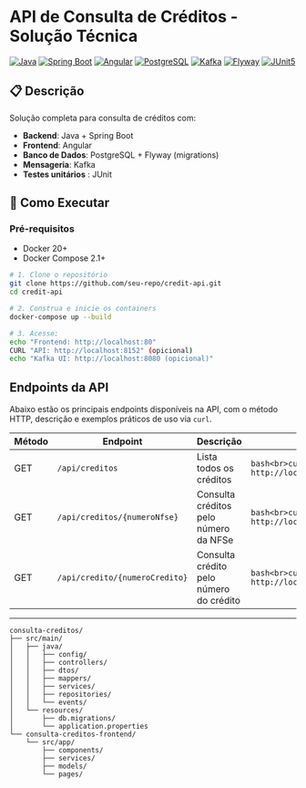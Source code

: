 # API de Consulta de Créditos - Solução Técnica

[![Java](https://img.shields.io/badge/Java-21-blue.svg)](https://openjdk.org/)
[![Spring Boot](https://img.shields.io/badge/Spring%20Boot-3.5-green.svg)](https://spring.io/projects/spring-boot)
[![Angular](https://img.shields.io/badge/Angular-20-orange.svg)](https://angular.io/)
[![PostgreSQL](https://img.shields.io/badge/PostgreSQL-15-blue.svg)](https://www.postgresql.org/)
[![Kafka](https://img.shields.io/badge/Apache%20Kafka-3.1-000000.svg)](https://kafka.apache.org/)
[![Flyway](https://img.shields.io/badge/Flyway-9-yellow.svg)](https://flywaydb.org/)
[![JUnit5](https://img.shields.io/badge/JUnit-5-brightgreen.svg)](https://junit.org/junit5/)

## 📋 Descrição
Solução completa para consulta de créditos com:
- **Backend**: Java +  Spring Boot 
- **Frontend**: Angular
- **Banco de Dados**: PostgreSQL + Flyway (migrations)
- **Mensageria**: Kafka
- **Testes unitários** : JUnit

## 🚀 Como Executar

### Pré-requisitos
- Docker 20+
- Docker Compose 2.1+

```bash
# 1. Clone o repositório
git clone https://github.com/seu-repo/credit-api.git
cd credit-api

# 2. Construa e inicie os containers
docker-compose up --build

# 3. Acesse:
echo "Frontend: http://localhost:80"
CURL "API: http://localhost:8152" (opicional)
echo "Kafka UI: http://localhost:8080 (opicional)"


```

## Endpoints da API

Abaixo estão os principais endpoints disponíveis na API, com o método HTTP, descrição e exemplos práticos de uso via `curl`.

| Método | Endpoint                         | Descrição                               | Exemplo                                                                     |
|--------|---------------------------------|---------------------------------------|-----------------------------------------------------------------------------|
| GET    | `/api/creditos`                 | Lista todos os créditos                | ```bash<br>curl -u dan:123 http://localhost:8152/api/creditos<br>```        |
| GET    | `/api/creditos/{numeroNfse}`   | Consulta créditos pelo número da NFSe | ```bash<br>curl -u dan:123 http://localhost:8152/api/creditos/NF001<br>```  |
| GET    | `/api/credito/{numeroCredito}` | Consulta crédito pelo número do crédito | ```bash<br>curl -u dan:123 http://localhost:8152/api/credito/CR10001<br>``` |

---

```
consulta-creditos/
├── src/main/
│   ├── java/
│   │   ├── config/         
│   │   ├── controllers/    
│   │   ├── dtos/           
│   │   ├── mappers/        
│   │   ├── services/       
│   │   ├── repositories/   
│   │   └── events/         
│   └── resources/
│       ├── db.migrations/  
│       └── application.properties  
└── consulta-creditos-frontend/
    └── src/app/
        ├── components/     
        ├── services/       
        ├── models/         
        └── pages/          

```
          
